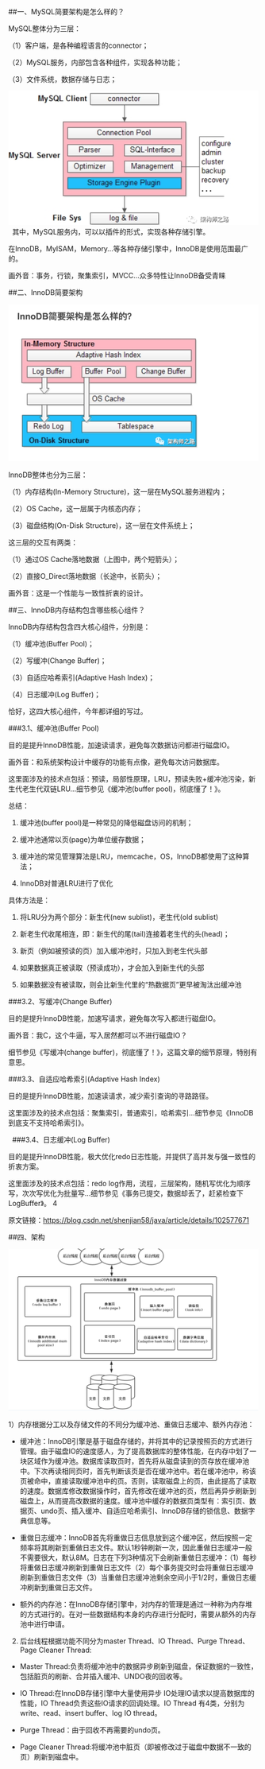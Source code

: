 ##一、MySQL简要架构是怎么样的？

MySQL整体分为三层：

（1）客户端，是各种编程语言的connector；

（2）MySQL服务，内部包含各种组件，实现各种功能；

（3）文件系统，数据存储与日志；

![](12/1.png)
 
其中，MySQL服务内，可以以插件的形式，实现各种存储引擎。

在InnoDB，MyISAM，Memory…等各种存储引擎中，InnoDB是使用范围最广的。

画外音：事务，行锁，聚集索引，MVCC…众多特性让InnoDB备受青睐

##二、InnoDB简要架构

![](12/2.png)

InnoDB整体也分为三层：

（1）内存结构(In-Memory Structure)，这一层在MySQL服务进程内；

（2）OS Cache，这一层属于内核态内存；

（3）磁盘结构(On-Disk Structure)，这一层在文件系统上；


这三层的交互有两类：

（1）通过OS Cache落地数据（上图中，两个短箭头）；

（2）直接O_Direct落地数据（长途中，长箭头）；

画外音：这是一个性能与一致性折衷的设计。


##三、InnoDB内存结构包含哪些核心组件？

InnoDB内存结构包含四大核心组件，分别是：

（1）缓冲池(Buffer Pool)；

（2）写缓冲(Change Buffer)；

（3）自适应哈希索引(Adaptive Hash Index)；

（4）日志缓冲(Log Buffer)；

恰好，这四大核心组件，今年都详细的写过。

###3.1、缓冲池(Buffer Pool)

目的是提升InnoDB性能，加速读请求，避免每次数据访问都进行磁盘IO。

画外音：和系统架构设计中缓存的功能有点像，避免每次访问数据库。

这里面涉及的技术点包括：预读，局部性原理，LRU，预读失败+缓冲池污染，新生代老生代双链LRU…细节参见《缓冲池(buffer pool)，彻底懂了！》。

总结：

1. 缓冲池(buffer pool)是一种常见的降低磁盘访问的机制；

2. 缓冲池通常以页(page)为单位缓存数据；

3. 缓冲池的常见管理算法是LRU，memcache，OS，InnoDB都使用了这种算法；

4. InnoDB对普通LRU进行了优化

具体方法是：

1. 将LRU分为两个部分：新生代(new sublist)，老生代(old sublist)

2. 新老生代收尾相连，即：新生代的尾(tail)连接着老生代的头(head)；

3. 新页（例如被预读的页）加入缓冲池时，只加入到老生代头部

4. 如果数据真正被读取（预读成功），才会加入到新生代的头部

5. 如果数据没有被读取，则会比新生代里的“热数据页”更早被淘汰出缓冲池

###3.2、写缓冲(Change Buffer)

目的是提升InnoDB性能，加速写请求，避免每次写入都进行磁盘IO。

画外音：我C，这个牛逼，写入居然都可以不进行磁盘IO？

细节参见《写缓冲(change buffer)，彻底懂了！》，这篇文章的细节原理，特别有意思。

###3.3、自适应哈希索引(Adaptive Hash Index)

目的是提升InnoDB性能，加速读请求，减少索引查询的寻路路径。

这里面涉及的技术点包括：聚集索引，普通索引，哈希索引…细节参见《InnoDB到底支不支持哈希索引》。

 
###3.4、日志缓冲(Log Buffer)

目的是提升InnoDB性能，极大优化redo日志性能，并提供了高并发与强一致性的折衷方案。

这里面涉及的技术点包括：redo log作用，流程，三层架构，随机写优化为顺序写，次次写优化为批量写…细节参见《事务已提交，数据却丢了，赶紧检查下LogBuffer》。
4

原文链接：https://blog.csdn.net/shenjian58/java/article/details/102577671

##四、架构

![](12/3.png)

1）内存根据分工以及存储文件的不同分为缓冲池、重做日志缓冲、额外内存池：

+ 缓冲池：InnoDB引擎是基于磁盘存储的，并将其中的记录按照页的方式进行管理。由于磁盘IO的速度感人，为了提高数据库的整体性能，在内存中划了一块区域作为缓冲池。数据库读取页时，首先将从磁盘读到的页存放在缓冲池中。下次再读相同页时，首先判断该页是否在缓冲池中。若在缓冲池中，称该页被命中，直接读取缓冲池中的页。否则，读取磁盘上的页，由此提高了读取的速度。数据库修改数据操作时，首先修改在缓冲池的页，然后再异步刷新到磁盘上，从而提高改数据的速度。缓冲池中缓存的数据页类型有：索引页、数据页、undo页、插入缓冲、自适应哈希索引、InnoDB存储的锁信息、数据字典信息等。

+ 重做日志缓冲：InnoDB首先将重做日志信息放到这个缓冲区，然后按照一定频率将其刷新到重做日志文件。默认1秒钟刷新一次，因此重做日志缓冲一般不需要很大，默认8M。日志在下列3种情况下会刷新重做日志缓冲：（1）每秒将重做日志缓冲刷新到重做日志文件（2）每个事务提交时会将重做日志缓冲刷新到重做日志文件（3）当重做日志缓冲池剩余空间小于1/2时，重做日志缓冲刷新到重做日志文件。

+ 额外的内存池：在InnoDB存储引擎中，对内存的管理是通过一种称为内存堆的方式进行的。在对一些数据结构本身的内存进行分配时，需要从额外的内存池中进行申请。

2) 后台线程根据功能不同分为master Thread、IO Thread、Purge Thread、Page Cleaner Thread:

+ Master Thread:负责将缓冲池中的数据异步刷新到磁盘，保证数据的一致性，包括脏页的刷新、合并插入缓冲、UNDO夜的回收等。

+ IO Thread:在InnoDB存储引擎中大量使用异步 IO处理IO请求以提高数据库的性能，IO Thread负责这些IO请求的回调处理。IO Thread 有4类，分别为write、read、insert buffer、log IO thread。

+ Purge Thread：由于回收不再需要的undo页。

+ Page Cleaner Thread:将缓冲池中脏页（即被修改过于磁盘中数据不一致的页）刷新到磁盘中。
